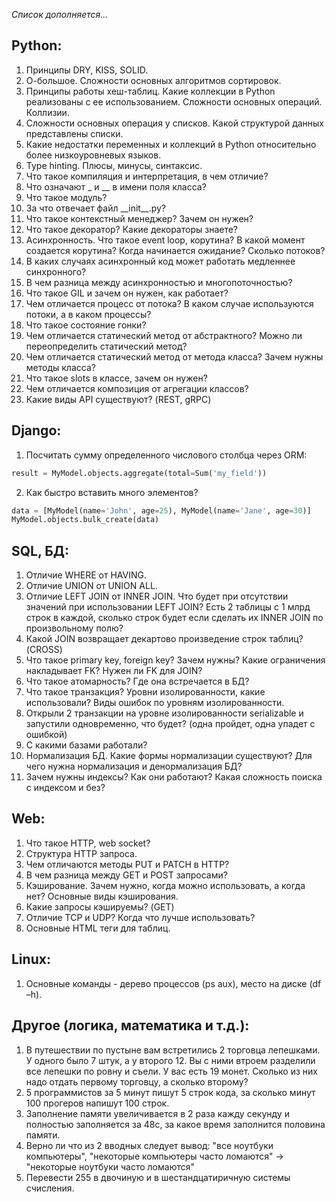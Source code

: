 *Список дополняется...*
## Python:

1.	Принципы DRY, KISS, SOLID.
2.	О-большое. Сложности основных алгоритмов сортировок. 
3.	Принципы работы хеш-таблиц. Какие коллекции в Python реализованы с ее использованием. Сложности основных операций. Коллизии.
4.	Сложности основных операция у списков. Какой структурой данных представлены списки.
5.	Какие недостатки переменных и коллекций в Python относительно более низкоуровневых языков.
6.	Type hinting. Плюсы, минусы, синтаксис.
7.	Что такое компиляция и интерпретация, в чем отличие?
8.	Что означают _ и __ в имени поля класса?
9.	Что такое модуль?
10.	За что отвечает файл \_\_init__.py? 
11.	Что такое контекстный менеджер? Зачем он нужен?
12.	Что такое декоратор? Какие декораторы знаете?
13.	Асинхронность. Что такое event loop, корутина? В какой момент создается корутина? Когда начинается ожидание? Сколько потоков?
14.	В каких случаях асинхронный код может работать медленнее синхронного?
15.	В чем разница между асинхронностью и многопоточностью?
16.	Что такое GIL и зачем он нужен, как работает?
17.	Чем отличается процесс от потока? В каком случае используются потоки, а в каком процессы?
18.	Что такое состояние гонки? 
19.	Чем отличается статический метод от абстрактного? Можно ли переопределить статический метод?
20.	Чем отличается статический метод от метода класса? Зачем нужны методы класса?
21.	Что такое slots в классе, зачем он нужен?
22.	Чем отличается композиция от агрегации классов?
23.	Какие виды API существуют? (REST, gRPC)

## Django:

1.	Посчитать сумму определенного числового столбца через ORM: 
 ```python
result = MyModel.objects.aggregate(total=Sum('my_field')) 
```
2.	Как быстро вставить много элементов? 
 ```python
data = [MyModel(name='John', age=25), MyModel(name='Jane', age=30)]
MyModel.objects.bulk_create(data)
 ```
## SQL, БД:
1.	Отличие WHERE от HAVING.
2.	Отличие UNION от UNION ALL.
3.	Отличие LEFT JOIN от INNER JOIN. Что будет при отсутствии значений при использовании LEFT JOIN? Есть 2 таблицы с 1 млрд строк в каждой, сколько строк будет если сделать их INNER JOIN по произвольному полю?
4.	Какой JOIN возвращает декартово произведение строк таблиц? (CROSS)
5.	Что такое primary key, foreign key? Зачем нужны? Какие ограничения накладывает FK? Нужен ли FK для JOIN?
6.	Что такое атомарность? Где она встречается в БД?
7.	Что такое транзакция? Уровни изолированности, какие использовали? Виды ошибок по уровням изолированности.
8.	Открыли 2 транзакции на уровне изолированности serializable и запустили одновременно, что будет? (одна пройдет, одна упадет с ошибкой)
9.	С какими базами работали?
10.	Нормализация БД. Какие формы нормализации существуют? Для чего нужна нормализация и денормализация БД?
11.	Зачем нужны индексы? Как они работают? Какая сложность поиска с индексом и без?


## Web:
1.	Что такое HTTP, web socket?
2.	Структура HTTP запроса.
3.	Чем отличаются методы PUT и PATCH в HTTP?
4.	В чем разница между GET и POST запросами? 
5.	Кэширование. Зачем нужно, когда можно использовать, а когда нет? Основные виды кэширования.
6.	Какие запросы кэшируемы? (GET)
7.	Отличие TCP и UDP? Когда что лучше использовать?
8.	Основные HTML теги для таблиц.

## Linux:
1.	Основные команды - дерево процессов (ps aux), место на диске (df –h). 

## Другое (логика, математика и т.д.):
1. В путешествии по пустыне вам встретились 2 торговца лепешками. У одного было 7  штук, а у второго 12. Вы с ними втроем разделили все лепешки по ровну и съели. У вас есть 19 монет. Сколько из них надо отдать первому торговцу, а сколько второму?
2. 5 программистов за 5 минут пишут 5 строк кода, за сколько минут 100 прогеров напишут 100 строк.
3. Заполнение памяти увеличивается в 2 раза кажду секунду и полностью заполняется за 48с, за какое время заполнится половина памяти.
4. Верно ли что из 2 вводных следует вывод: "все ноутбуки компьютеры", "некоторые компьютеры часто ломаются" -> "некоторые ноутбуки часто ломаются" 
5. Перевести 255 в двочиную и в шестандцатиричную системы счисления.


